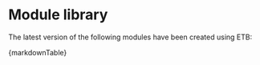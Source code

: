 # Module library

The latest version of the following modules have been created using ETB:

{markdownTable}
